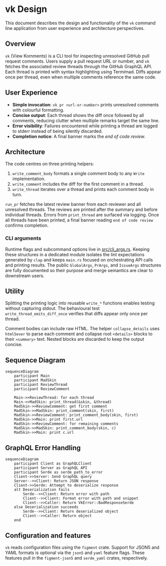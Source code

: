 # vk Design

This document describes the design and functionality of the `vk` command line
application from user experience and architecture perspectives.

## Overview

`vk` (View Komments) is a CLI tool for inspecting unresolved GitHub pull
request comments. Users supply a pull request URL or number, and `vk` fetches
the associated review threads through the GitHub GraphQL API. Each thread is
printed with syntax highlighting using Termimad. Diffs appear once per thread,
even when multiple comments reference the same code.

## User Experience

- **Simple invocation**: `vk pr <url-or-number>` prints unresolved comments with
  colourful formatting.
- **Concise output**: Each thread shows the diff once followed by all comments,
  reducing clutter when multiple remarks target the same line.
- **Error visibility**: Failures encountered while printing a thread are logged
  to stderr instead of being silently discarded.
- **Completion notice**: A final banner marks the *end of code review*.

## Architecture

The code centres on three printing helpers:

1. `write_comment_body` formats a single comment body to any `Write`
   implementation.
2. `write_comment` includes the diff for the first comment in a thread.
3. `write_thread` iterates over a thread and prints each comment body in turn.

`run_pr` fetches the latest review banner from each reviewer and all unresolved
threads. The reviews are printed after the summary and before individual
threads. Errors from `print_thread` are surfaced via logging. Once all threads
have been printed, a final banner reading `end of code review` confirms
completion.

### CLI arguments

Runtime flags and subcommand options live in
[src/cli_args.rs](../src/cli_args.rs). Keeping these structures in a dedicated
module isolates the lint expectations generated by `clap` and keeps `main.rs`
focused on orchestrating API calls and printing results. The public
`GlobalArgs`, `PrArgs`, and `IssueArgs` structures are fully documented so
their purpose and merge semantics are clear to downstream users.

## Utility

Splitting the printing logic into reusable `write_*` functions enables testing
without capturing stdout. The behavioural test `write_thread_emits_diff_once`
verifies that diffs appear only once per thread.

Comment bodies can include raw HTML. The helper `collapse_details` uses
`html5ever` to parse each comment and collapse root `<details>` blocks to their
`<summary>` text. Nested blocks are discarded to keep the output concise.

## Sequence Diagram

```mermaid
sequenceDiagram
    participant Main
    participant MadSkin
    participant ReviewThread
    participant ReviewComment

    Main->>ReviewThread: for each thread
    Main->>MadSkin: print_thread(&skin, &thread)
    MadSkin->>ReviewComment: get first comment
    MadSkin->>MadSkin: print_comment(skin, first)
    MadSkin->>ReviewComment: print_comment_body(skin, first)
    MadSkin->>Main: print first.url
    MadSkin->>ReviewComment: for remaining comments
    MadSkin->>MadSkin: print_comment_body(skin, c)
    MadSkin->>Main: print c.url
```

## GraphQL Error Handling

```mermaid
sequenceDiagram
    participant Client as GraphQLClient
    participant Server as GraphQL API
    participant Serde as serde_path_to_error
    Client->>Server: Send GraphQL query
    Server-->>Client: Return JSON response
    Client->>Serde: Attempt to deserialize response
    alt Deserialization fails
        Serde-->>Client: Return error with path
        Client-->>Client: Format error with path and snippet
        Client-->>Caller: Return VkError::BadResponseSerde
    else Deserialization succeeds
        Serde-->>Client: Return deserialized object
        Client-->>Caller: Return object
    end
```

## Configuration and features

`vk` reads configuration files using the `figment` crate. Support for JSON5 and
YAML formats is optional via the `json5` and `yaml` feature flags. These
features pull in the `figment-json5` and `serde_yaml` crates, respectively.
